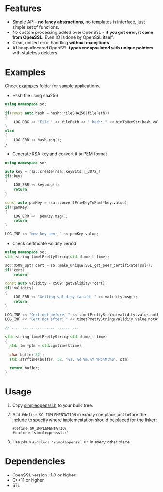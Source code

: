 # Features
* Simple API - **no fancy abstractions**, no templates in interface, just simple set of functions.
* No custom processing added over OpenSSL - **if you got error, it came from OpenSSL**. Even IO is done by OpenSSL itself.
* Clear, unified error handling **without exceptions**.
* All heap allocated OpenSSL **types encapsulated with unique pointers** with stateless deleters.

# Examples
Check [examples](https://github.com/pdy/simpleopenssl/tree/master/examples) folder for sample applications.

* Hash file using sha256
```cpp
using namespace so;

if(const auto hash = hash::fileSHA256(filePath))
{
    LOG_DBG << "File " << filePath << " hash: " << binToHexStr(hash.value);
}
else
{
    LOG_ERR << hash.msg();
}

```
* Generate RSA key and convert it to PEM format
```cpp
using namespace so;

auto key = rsa::create(rsa::KeyBits::_3072_)
if(!key)
{
    LOG_ERR << key.msg();
    return;
}

const auto pemKey = rsa::convertPrivKeyToPem(*key.value);
if(!pemKey)
{
    LOG_ERR <<  pemKey.msg();
    return;
}

LOG_INF << "New key pem: " << pemKey.value;
```
* Check certificate validity period
```cpp
using namespace so;
std::string timetPrettyString(std::time_t time);

so::X509_uptr cert = so::make_unique(SSL_get_peer_certificate(ssl));
if(!cert)
    return;
  
const auto validity = x509::getValidity(*cert);
if(!validity)
{
    LOG_ERR << "Getting validity failed: " << validity.msg();
    return;
}

LOG_INF << "Cert not before: " << timetPrettyString(validity.value.notBefore);
LOG_INF << "Cert not after: " << timetPrettyString(validity.value.notAfter);

// ...............................

std::string timetPrettyString(std::time_t time)
{
  std::tm *ptm = std::gmtime(&time);

  char buffer[32];
  std::strftime(buffer, 32, "%a, %d.%m.%Y %H:%M:%S", ptm);

  return buffer;
}
```

# Usage
1. Copy [simpleopenssl.h](https://raw.githubusercontent.com/severalgh/simpleopenssl/master/include/simpleopenssl/simpleopenssl.h) to your build tree.
2. Add ```#define SO_IMPLEMENTATION``` in exacly one place just before the include to specify where implementation should be placed for the linker:

    ```
    #define SO_IMPLEMENTATION
    #include "simpleopenssl.h"
    ```
    
3. Use plain ```#include "simpleopenssl.h"``` in every other place.
 
# Dependencies
* OpenSSL version 1.1.0 or higher
* C++11 or higher
* STL

